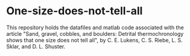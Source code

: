 # One-size-does-not-tell-all
This repository holds the datafiles and matlab code associated with the article "Sand, gravel, cobbles, and boulders: Detrital thermochronology shows that one size does not tell all", by C. E. Lukens, C. S. Riebe, L. S. Sklar, and D. L. Shuster.
